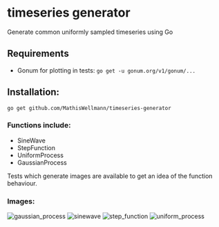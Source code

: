 # timeseries generator
Generate common uniformly sampled timeseries using Go

## Requirements
- Gonum for plotting in tests:
``
go get -u gonum.org/v1/gonum/...
``

## Installation:
``
go get github.com/MathisWellmann/timeseries-generator
``

### Functions include:
- SineWave
- StepFunction
- UniformProcess
- GaussianProcess

Tests which generate images are available to get an idea of the function behaviour.

### Images:
![gaussian_process](https://github.com/MathisWellmann/timeseries_generator/img/gaussian_process.png)
![sinewave](https://github.com/MathisWellmann/timeseries_generator/img/sinewave.png)
![step_function](https://github.com/MathisWellmann/timeseries_generator/img/step_function.png)
![uniform_process](https://github.com/MathisWellmann/timeseries_generator/img/uniform_process.png)
